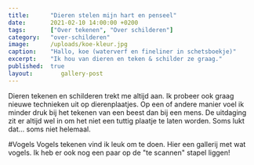 ```yaml
---
title:      "Dieren stelen mijn hart en penseel"
date:       2021-02-10 14:00:00 +0200
tags:       ["Over tekenen", "Over schilderen"]
category:   "over-schilderen"
image:      /uploads/koe-kleur.jpg
caption:    "Hallo, koe (waterverf en fineliner in schetsboekje)"
excerpt:    "Ik hou van dieren en teken & schilder ze graag."
published:  true
layout: 	   gallery-post
---
```


Dieren tekenen en schilderen trekt me altijd aan. Ik probeer ook graag nieuwe technieken uit op dierenplaatjes. Op een of andere manier voel ik minder druk bij het tekenen van een beest dan bij een mens. De uitdaging zit er altijd wel in om het niet een tuttig plaatje te laten worden. Soms lukt dat... soms niet helemaal.

#Vogels
Vogels tekenen vind ik leuk om te doen. Hier een gallerij met wat vogels. Ik heb er ook nog een paar op de "te scannen" stapel liggen! 


